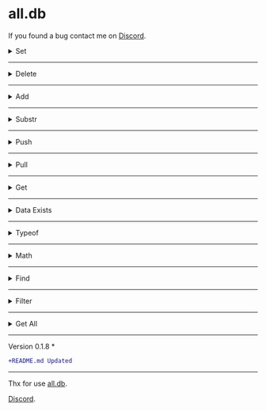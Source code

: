 # all.db

If you found a bug contact me on [Discord](https://discord.com/users/360322989515866112).




<details><summary>Set</summary>

```js
const data = require("all.db");
const db = new data({dataPath:"./data.json"});

// Sets a data in the database
db.set("nonametxt.test","all.db");
```
Output:
```json
{
  "nonametxt":{
    "test":"all.db"
  }
}
```

</details>


---


<details><summary>Delete</summary>

```js
const data = require("all.db");
const db = new data({dataPath:"./data.json"});

//Deletes data
db.delete("nonametxt.test");
db.remove("nonametxt.test");
```
Output:
```json
{}
```
</details>


---


<details><summary>Add</summary>

```js
const data = require("all.db");
const db = new data({dataPath:"./data.json"});

//If the data is a number, it adds a certain amount to data
db.add("nonametxt.number",1);
```
Output:
```css
data + 1
```

</details>


---


<details><summary>Substr</summary>

```js
const data = require("all.db");
const db = new data({dataPath:"./data.json"});

//If the data is a number, it subtracts a certain amount from it
db.substr("nonametxt.number",1);
```
Output:
```css
data - 1
```
</details>


---


<details><summary>Push</summary>

```js
const data = require("all.db");
const db = new data({dataPath:"./data.json"});
db.push("nonametxt.array",{name:"NoNametxt"});

//Pushes an element to an array
db.push("nonametxt.array",{name:"NoNametxt"},true); //If data is not an array It will convert the data to an array
```

Output:
```json
{
  "nonametxt":{
    "array":[
      {
        "name":"NoNametxt"
      }
    ]
  }
}
```

</details>


---


<details><summary>Pull</summary>

```js
const data = require("all.db");
const db = new data({dataPath:"./data.json"});

db.pull("nonametxt.array","NoNametxt","name");

//If the data is an array, it deletes the data you want
db.pull("nonametxt.array","NoNametxt");
```
Output:
```json
{
  "nonametxt":{
    "array":[]
  }
}
```
</details>


---



<details><summary>Get</summary>

```js
const data = require("all.db");
const db = new data({dataPath:"./data.json"});

//Fetches you the data
db.get("nonametxt");
db.fetch("nonametxt");
```
Output:
```json
"all.db"
```
</details>


---


<details><summary>Data Exists</summary>

```js
const data = require("all.db");
const db = new data({dataPath:"./data.json"});

//Checks the data is available
db.exists("nonametxt.test");
db.has("nonametxt.test");
```
Output:
```js
true or false
```
</details>


---


<details><summary>Typeof</summary>

```js
const data = require("all.db");
const db = new data({dataPath:"./data.json"});

//Shows the type of data
db.typeof("nonametxt.typeof"); // true or false (checks the string)

//Compares the type of data with the type you typed
db.typeof("nonametxt.typeof","number");

```
Output:
```js
true or false
```
</details>


---

<details><summary>Math</summary>

```js
const data = require("all.db");
const db = new data({dataPath:"./data.json"});

//If the data is a number, applies math operations to data.
db.math("nonametxt","*",10);

```
Output:
```css
data * 10
```
</details>


---


<details><summary>Find</summary>

```js
const data = require("all.db");
const db = new data({dataPath:"./data.json"});

//If you have entered data, it will find and show you.
db.find("Database", true); //Searches without checking case

```
Database:
```json
{
  "string": "DATABASE",
  "otherString": "NoNametxt",
  "object": {
    "db": "database"
  },
  "array": ["database"]
}
```
Output:
```json
[
  [ "string", "DATABASE" ],
  [ "object.db", "database" ],
  [ "array.0", "database" ]
]
```
</details>

---

<details><summary>Filter</summary>

```js
const data = require("all.db");
const db = new data({dataPath:"./data.json"});

//If you have entered data, it will filter and show you.
db.filter(([key, value]) => {
    try {
        return value.includes("DataBase");
    } catch (error){};
});
```
Database:
```json
{
  "string": "DataBase",
  "otherString": "NoNametxt",
  "object": {
    "db": "DataBase"
  },
  "array": [ "DataBase" ]
}
```
Output:
```json
{ 
  "string": "DataBase",
  "array": [ "DataBase" ] 
}
```
</details>

---


<details><summary>Get All</summary>

```js
const data = require("all.db");
const db = new data({dataPath:"./data.json"});

db.getAll.text(true); //If output true it shows the file as readable, otherwise it shows the file as a single line

db.getAll.save(path); //Saves the file (Path is not required)
```
Output:
```json
{ All Data }
```
</details>


---
Version 0.1.8 *
```diff
+README.md Updated
```
---

Thx for use [all.db](https://www.npmjs.com/package/all.db).

[Discord](https://discord.com/users/360322989515866112).
